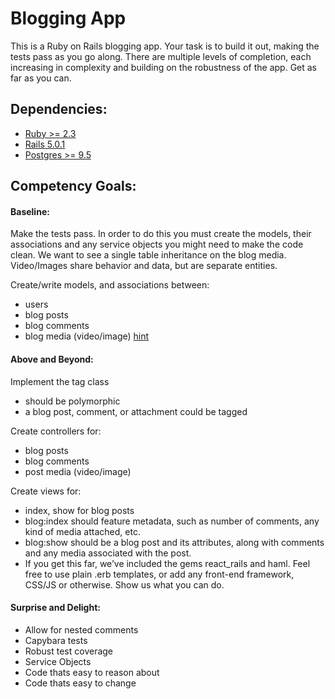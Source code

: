 # Blogging App

This is a Ruby on Rails blogging app. Your task is to build it out, making the tests pass as you go along. There are multiple levels of completion, each increasing in complexity and building on the robustness of the app. Get as far as you can.

## Dependencies:
* [Ruby >= 2.3](https://www.ruby-lang.org/en/downloads/)
* [Rails 5.0.1](https://github.com/rails/rails)
* [Postgres >= 9.5](https://postgresapp.com)

## Competency Goals:

#### Baseline:
Make the tests pass. In order to do this you must create the models, their associations and any service objects you might need to make the code clean. We want to see a single table inheritance on the blog media. Video/Images share behavior and data, but are separate entities.

Create/write models, and associations between:
* users
* blog posts
* blog comments
* blog media (video/image) [hint](http://edgeapi.rubyonrails.org/classes/ActiveRecord/Enum.html)

#### Above and Beyond:

Implement the tag class
* should be polymorphic
* a blog post, comment, or attachment could be tagged

Create controllers for:
* blog posts
* blog comments
* post media (video/image)

Create views for:
* index, show for blog posts
* blog:index should feature metadata, such as number of comments, any kind of media attached, etc.
* blog:show should be a blog post and its attributes, along with comments and any media associated with the post.
* If you get this far, we’ve included the gems react_rails and haml. Feel free to use plain .erb templates, or add any front-end framework, CSS/JS or otherwise. Show us what you can do.

#### Surprise and Delight:
* Allow for nested comments
* Capybara tests
* Robust test coverage
* Service Objects
* Code thats easy to reason about
* Code thats easy to change
